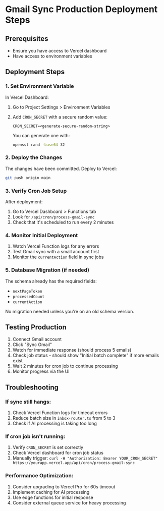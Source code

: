 # Gmail Sync Production Deployment Steps

## Prerequisites
- Ensure you have access to Vercel dashboard
- Have access to environment variables

## Deployment Steps

### 1. Set Environment Variable
In Vercel Dashboard:
1. Go to Project Settings > Environment Variables
2. Add `CRON_SECRET` with a secure random value:
   ```
   CRON_SECRET=<generate-secure-random-string>
   ```
   
   You can generate one with:
   ```bash
   openssl rand -base64 32
   ```

### 2. Deploy the Changes
The changes have been committed. Deploy to Vercel:
```bash
git push origin main
```

### 3. Verify Cron Job Setup
After deployment:
1. Go to Vercel Dashboard > Functions tab
2. Look for `/api/cron/process-gmail-sync`
3. Check that it's scheduled to run every 2 minutes

### 4. Monitor Initial Deployment
1. Watch Vercel Function logs for any errors
2. Test Gmail sync with a small account first
3. Monitor the `currentAction` field in sync jobs

### 5. Database Migration (if needed)
The schema already has the required fields:
- `nextPageToken`
- `processedCount` 
- `currentAction`

No migration needed unless you're on an old schema version.

## Testing Production

1. Connect Gmail account
2. Click "Sync Gmail"
3. Watch for immediate response (should process 5 emails)
4. Check job status - should show "Initial batch complete" if more emails exist
5. Wait 2 minutes for cron job to continue processing
6. Monitor progress via the UI

## Troubleshooting

### If sync still hangs:
1. Check Vercel Function logs for timeout errors
2. Reduce batch size in `inbox-router.ts` from 5 to 3
3. Check if AI processing is taking too long

### If cron job isn't running:
1. Verify `CRON_SECRET` is set correctly
2. Check Vercel dashboard for cron job status
3. Manually trigger: `curl -H "Authorization: Bearer YOUR_CRON_SECRET" https://yourapp.vercel.app/api/cron/process-gmail-sync`

### Performance Optimization:
1. Consider upgrading to Vercel Pro for 60s timeout
2. Implement caching for AI processing
3. Use edge functions for initial response
4. Consider external queue service for heavy processing 
